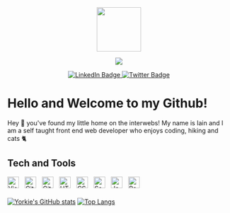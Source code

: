 <div id="header" align="center">
  <img src="https://media.giphy.com/media/M9gbBd9nbDrOTu1Mqx/giphy.gif" width="100"/>
</div>
<p align="center">
<img src="https://capsule-render.vercel.app/api?type=waving&color=gradient&height=100&section=header&animation=fadein" />
</p>
<div id="badges" align="center">
  <a href="https://www.linkedin.com/in/iainyork/">
    <img src="https://img.shields.io/badge/LinkedIn-blue?style=for-the-badge&logo=linkedin&logoColor=white" alt="LinkedIn Badge"/>
  </a>
  <a href="https://twitter.com/yorkiedev">
    <img src="https://img.shields.io/badge/Twitter-blue?style=for-the-badge&logo=twitter&logoColor=white" alt="Twitter Badge"/>
  </a>
</div>
<div id="bio">
<h1>Hello and Welcome to my Github!</h1>
<p> Hey 👋 you've found my little home on the interwebs! My name is Iain and I am a self taught front end web developer who enjoys coding, hiking and cats 🐈</p>
</div>
<div="Tech">
<h2>Tech and Tools</h2>
<img align="left" alt="Visual Studio Code" width="26px" src="https://cdn.jsdelivr.net/gh/devicons/devicon/icons/vscode/vscode-original.svg" style="padding-right:10px;" />
<img align="left" alt="Git" width="26px" src="https://cdn.jsdelivr.net/gh/devicons/devicon/icons/git/git-original.svg" style="padding-right:10px;" />
<img align="left" alt="GitHub" width="26px" src="https://user-images.githubusercontent.com/3369400/139447912-e0f43f33-6d9f-45f8-be46-2df5bbc91289.png" style="padding-right:10px;" />
<img align="left" alt="HTML5" width="26px" src="https://cdn.jsdelivr.net/gh/devicons/devicon/icons/html5/html5-original.svg" style="padding-right:10px;" />
<img align="left" alt="CSS3" width="26px" src="https://cdn.jsdelivr.net/gh/devicons/devicon/icons/css3/css3-original.svg" style="padding-right:10px;" />
<img align="left" alt="Sass" width="26px" src="https://cdn.jsdelivr.net/gh/devicons/devicon/icons/sass/sass-original.svg" style="padding-right:10px;" />
<img align="left" alt="JavaScript" width="26px" src="https://cdn.jsdelivr.net/gh/devicons/devicon/icons/javascript/javascript-original.svg" style="padding-right:10px;" />
<img align="left" alt="React" width="26px" src="https://cdn.jsdelivr.net/gh/devicons/devicon/icons/react/react-original.svg" style="padding-right:10px;" /><br /><br />

[![Yorkie's GitHub stats](https://github-readme-stats.vercel.app/api?username=YorkieDev&theme=tokyonight&showicons=true)](https://github.com/yorkieDev/github-readme-stats) [![Top Langs](https://github-readme-stats.vercel.app/api/top-langs/?username=YorkieDev&layout=compact&theme=tokyonight)](https://github.com/YorkieDev/github-readme-stats)






</div>


